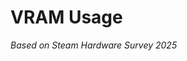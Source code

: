 # VRAM Usage
*Based on Steam Hardware Survey 2025*

<VRAMChart />
<!-- 
33.7% Have 8GB VRAM
70% Have ≤8GB VRAM
19.2% Have 12GB VRAM
-->
